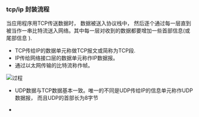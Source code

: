 ### tcp/ip 封装流程


当应用程序用TCP传送数据时， 数据被送入协议栈中， 然后逐个通过每一层直到被当作一串比特流送入网络。其中每一层对收到的数据都要增加一些首部信息(或尾部信息
).


 - TCP传给IP的数据单元称做TCP报文或简称为TCP段. 
 - IP传给网络接口层的数据单元称作IP数据报。
 - 通过以太网传输的比特流称作帧。

![过程](http://www.weeqoo.com/uploadfile/2009/11/11/200911111106428605.jpg)


 - UDP数据与TCP数据基本一致。唯一的不同是UDP传给IP的信息单元称作UDP数据报， 而且UDP的首部长为8字节

 - 
